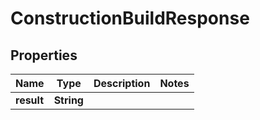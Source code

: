 

# ConstructionBuildResponse


## Properties

Name | Type | Description | Notes
------------ | ------------- | ------------- | -------------
**result** | **String** |  | 



